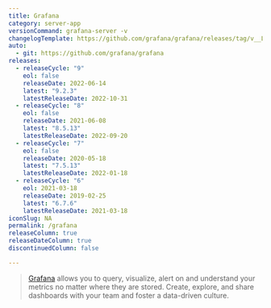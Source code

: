 ```yaml
---
title: Grafana
category: server-app
versionCommand: grafana-server -v
changelogTemplate: https://github.com/grafana/grafana/releases/tag/v__LATEST__
auto:
  - git: https://github.com/grafana/grafana
releases:
  - releaseCycle: "9"
    eol: false
    releaseDate: 2022-06-14
    latest: "9.2.3"
    latestReleaseDate: 2022-10-31
  - releaseCycle: "8"
    eol: false
    releaseDate: 2021-06-08
    latest: "8.5.13"
    latestReleaseDate: 2022-09-20
  - releaseCycle: "7"
    eol: false
    releaseDate: 2020-05-18
    latest: "7.5.13"
    latestReleaseDate: 2022-01-18
  - releaseCycle: "6"
    eol: 2021-03-18
    releaseDate: 2019-02-25
    latest: "6.7.6"
    latestReleaseDate: 2021-03-18
iconSlug: NA
permalink: /grafana
releaseColumn: true
releaseDateColumn: true
discontinuedColumn: false

---
```


> [Grafana](https://www.elastic.co/beats/filebeat) allows you to query, visualize, alert on and
> understand your metrics no matter where they are stored. Create, explore, and share dashboards
> with your team and foster a data-driven culture.

